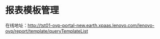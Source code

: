 # 报表模板管理

在线地址：http://tst01-ovp-portal-new.earth.xpaas.lenovo.com/lenovo-ovp/report/template/queryTemplateList



